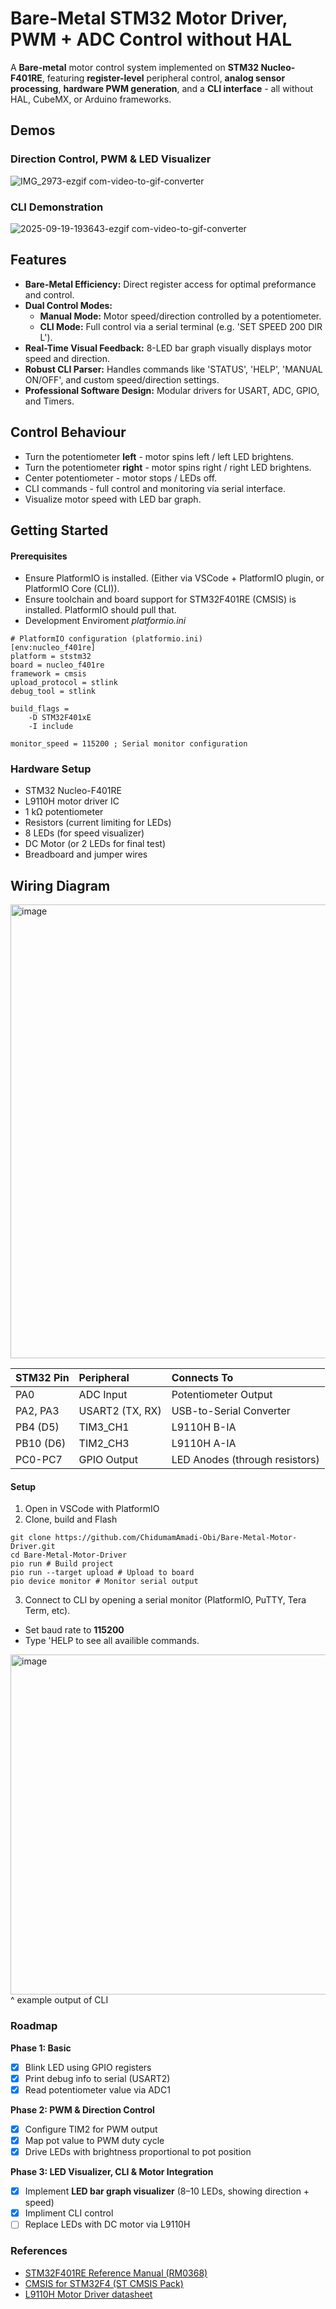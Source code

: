 # Bare-Metal STM32 Motor Driver, PWM + ADC Control without HAL
A **Bare-metal** motor control system implemented on **STM32 Nucleo-F401RE**, featuring **register-level** peripheral control, **analog sensor processing**, **hardware PWM generation**, and a **CLI interface** - all without HAL, CubeMX, or Arduino frameworks.

## Demos 
### Direction Control, PWM & LED Visualizer
![IMG_2973-ezgif com-video-to-gif-converter](https://github.com/user-attachments/assets/e9ab0777-c68f-48c7-974d-36f4139dba0c)

### CLI Demonstration
![2025-09-19-193643-ezgif com-video-to-gif-converter](https://github.com/user-attachments/assets/b5bf2980-ab52-4334-b76e-ebab79aabcd2)

## Features
* **Bare-Metal Efficiency:** Direct register access for optimal preformance and control.
* **Dual Control Modes:**
   * **Manual Mode:** Motor speed/direction controlled by a potentiometer.
   * **CLI Mode:** Full control via a serial terminal (e.g. 'SET SPEED 200 DIR L'). 
* **Real-Time Visual Feedback:** 8-LED bar graph visually displays motor speed and direction.
* **Robust CLI Parser:** Handles commands like 'STATUS', 'HELP', 'MANUAL ON/OFF', and custom speed/direction settings.
* **Professional Software Design:** Modular drivers for USART, ADC, GPIO, and Timers.

## Control Behaviour 
* Turn the potentiometer **left** - motor spins left / left LED brightens.
* Turn the potentiometer **right** - motor spins right / right LED brightens.
* Center potentiometer - motor stops / LEDs off.
* CLI commands - full control and monitoring via serial interface.
* Visualize motor speed with LED bar graph.

## Getting Started
#### Prerequisites
* Ensure PlatformIO is installed. (Either via VSCode + PlatformIO plugin, or PlatformIO Core (CLI)).
* Ensure toolchain and board support for STM32F401RE (CMSIS) is installed. PlatformIO should pull that.
* Development Enviroment *platformio.ini*
```
# PlatformIO configuration (platformio.ini)
[env:nucleo_f401re]
platform = ststm32
board = nucleo_f401re
framework = cmsis
upload_protocol = stlink
debug_tool = stlink

build_flags = 
    -D STM32F401xE
    -I include

monitor_speed = 115200 ; Serial monitor configuration
```

### Hardware Setup
* STM32 Nucleo-F401RE
* L9110H motor driver IC
* 1 kΩ potentiometer
* Resistors (current limiting for LEDs)
* 8 LEDs (for speed visualizer)
* DC Motor (or 2 LEDs for final test)
* Breadboard and jumper wires

## Wiring Diagram
<img width="960" height="726" alt="image" src="https://github.com/user-attachments/assets/4e092f7e-d035-4e28-b9d7-7e0af5d8cbf4" />

| STM32 Pin | Peripheral | Connects To |
| :--- | :--- | :--- |
| PA0 | ADC Input | Potentiometer Output |
| PA2, PA3 | USART2 (TX, RX) | USB-to-Serial Converter |
| PB4 (D5) | TIM3_CH1 | L9110H B-IA |
| PB10 (D6) | TIM2_CH3 | L9110H A-IA |
| PC0-PC7 | GPIO Output | LED Anodes (through resistors) |

#### Setup
1) Open in VSCode with PlatformIO
2) Clone, build and Flash
```
git clone https://github.com/ChidumamAmadi-Obi/Bare-Metal-Motor-Driver.git
cd Bare-Metal-Motor-Driver
pio run # Build project
pio run --target upload # Upload to board
pio device monitor # Monitor serial output
```
3) Connect to CLI by opening a serial monitor (PlatformIO, PuTTY, Tera Term, etc).
* Set baud rate to **115200**
* Type 'HELP to see all availible commands.

<img width="1919" height="544" alt="image" src="https://github.com/user-attachments/assets/b99d3a66-4c1f-478a-8ddf-148e24acd968" />
 ^ example output of CLI

### Roadmap
**Phase 1: Basic**
 - [x]  Blink LED using GPIO registers
 - [x]  Print debug info to serial (USART2)
 - [x]  Read potentiometer value via ADC1

**Phase 2: PWM & Direction Control**
 - [x] Configure TIM2 for PWM output
 - [x] Map pot value to PWM duty cycle
 - [x] Drive LEDs with brightness proportional to pot position

**Phase 3: LED Visualizer, CLI & Motor Integration**
 - [x] Implement **LED bar graph visualizer** (8–10 LEDs, showing direction + speed)
 - [x] Impliment CLI control
 - [ ] Replace LEDs with DC motor via L9110H

### References
* [STM32F401RE Reference Manual (RM0368)](https://www.st.com/resource/en/reference_manual/rm0368-stm32f401xbc-and-stm32f401xde-advanced-armbased-32bit-mcus-stmicroelectronics.pdf)
* [CMSIS for STM32F4 (ST CMSIS Pack)](https://github.com/STMicroelectronics/cmsis-device-f4)
* [L9110H Motor Driver datasheet](https://cdn-shop.adafruit.com/product-files/4489/4489_datasheet-l9110.pdf)

